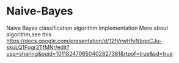 # Naive-Bayes
Naive Bayes classification algorithm implementation
More about algorithm,see this
https://docs.google.com/presentation/d/12fVrwHfvNbqoCJu-skuLQ1Fogr2TfMNr/edit?usp=sharing&ouid=101182470650402827381&rtpof=true&sd=true